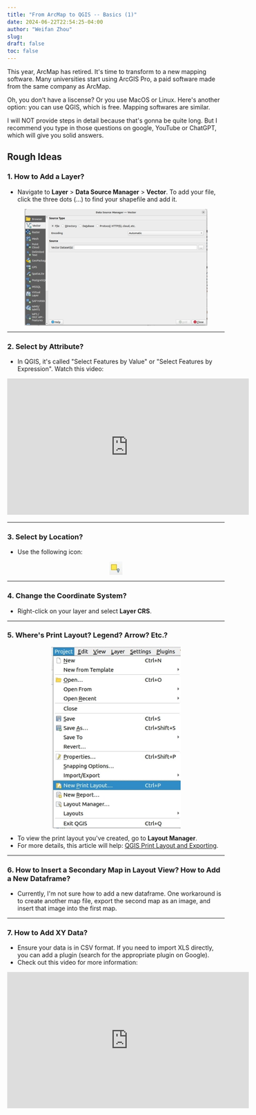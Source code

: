 ```yaml
---
title: "From ArcMap to QGIS -- Basics (1)"
date: 2024-06-22T22:54:25-04:00
author: "Weifan Zhou"
slug:
draft: false
toc: false
---
```

This year, ArcMap has retired. It's time to transform to a new mapping software. Many universities start using ArcGIS Pro, a paid software made from the same company as ArcMap.

Oh, you don't have a liscense? Or you use MacOS or Linux. Here's another option: you can use QGIS, which is free. Mapping softwares are similar.

<div class = "reminder">I will NOT provide steps in detail because that's gonna be quite long. But I recommend you type in those questions on google, YouTube or ChatGPT, which will give you solid answers.</div>

## Rough Ideas

### 1. How to Add a Layer?
- Navigate to **Layer** > **Data Source Manager** > **Vector**. To add your file, click the three dots (...) to find your shapefile and add it.
<figure itemprop="associatedMedia" itemscope itemtype="http://schema.org/ImageObject">
  <a href="/media/qgis/image-1.jpg" itemprop="contentUrl">
    <img itemprop="thumbnail" src="/media/qgis/image-1.jpg" width="600" style="display: block; margin: 0 auto" alt="add a layer">
  </a>
</figure>

---

### 2. Select by Attribute?
- In QGIS, it's called "Select Features by Value" or "Select Features by Expression". Watch this video:
<iframe width="560" height="315" src="https://www.youtube.com/embed/jPXSMBgA8Rg?si=2E7_hP6Y1xWw8GCi" title="YouTube video player" frameborder="0" allow="accelerometer; autoplay; clipboard-write; encrypted-media; gyroscope; picture-in-picture; web-share" referrerpolicy="strict-origin-when-cross-origin" allowfullscreen></iframe>

---

### 3. Select by Location?
- Use the following icon:
<figure itemprop="associatedMedia" itemscope itemtype="http://schema.org/ImageObject">
  <a href="/media/qgis/image-2.jpg" itemprop="contentUrl">
    <img itemprop="thumbnail" src="/media/qgis/image-2.jpg" width="30" style="display: block; margin: 0 auto" alt="select by location icon">
  </a>
</figure>

---

### 4. Change the Coordinate System?
- Right-click on your layer and select **Layer CRS**.

---

### 5. Where's Print Layout? Legend? Arrow? Etc.?
<figure itemprop="associatedMedia" itemscope itemtype="http://schema.org/ImageObject">
  <a href="/media/qgis/image-3.jpg" itemprop="contentUrl">
    <img itemprop="thumbnail" src="/media/qgis/image-3.jpg" width="300" style="display: block; margin: 0 auto" alt="layer CRS">
  </a>
</figure>

- To view the print layout you've created, go to **Layout Manager**.
- For more details, this article will help: [QGIS Print Layout and Exporting](https://medium.com/introduction-to-critical-spatial-media-beyond-the/qgis-print-layout-end-exporting-8a32f5294edb).

---

### 6. How to Insert a Secondary Map in Layout View? How to Add a New Dataframe?
- Currently, I'm not sure how to add a new dataframe. One workaround is to create another map file, export the second map as an image, and insert that image into the first map.

---

### 7. How to Add XY Data?
- Ensure your data is in CSV format. If you need to import XLS directly, you can add a plugin (search for the appropriate plugin on Google).
- Check out this video for more information:
<iframe width="560" height="315" src="https://www.youtube.com/embed/Qo8PM8Qsqwk?si=iG6WohchXl9HFLlp" title="YouTube video player" frameborder="0" allow="accelerometer; autoplay; clipboard-write; encrypted-media; gyroscope; picture-in-picture; web-share" referrerpolicy="strict-origin-when-cross-origin" allowfullscreen></iframe>